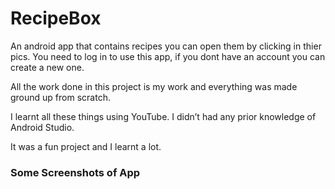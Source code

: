 # RecipeBox
An android app that contains recipes you can open them by clicking in thier pics.
You need to log in to use this app, if you dont have an account you can create a new one.

All the work done in this project is my work and everything was made ground up from scratch.

I learnt all these things using YouTube. I didn’t had any prior knowledge of Android Studio.

It was a fun project and I learnt a lot.

### Some Screenshots of App
